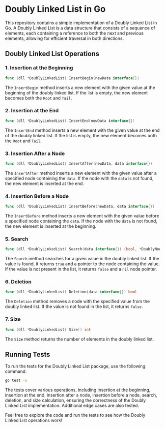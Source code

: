 # Doubly Linked List in Go

This repository contains a simple implementation of a Doubly Linked List in Go. A Doubly Linked List is a data structure that consists of a sequence of elements, each containing a reference to both the next and previous elements, allowing for efficient traversal in both directions.

## Doubly Linked List Operations

### 1. Insertion at the Beginning

```go
func (dll *DoublyLinkedList) InsertBegin(newData interface{})
```

The `InsertBegin` method inserts a new element with the given value at the beginning of the doubly linked list. If the list is empty, the new element becomes both the `Root` and `Tail`.

### 2. Insertion at the End

```go
func (dll *DoublyLinkedList) InsertEnd(newData interface{})
```

The `InsertEnd` method inserts a new element with the given value at the end of the doubly linked list. If the list is empty, the new element becomes both the `Root` and `Tail`.

### 3. Insertion After a Node

```go
func (dll *DoublyLinkedList) InsertAfter(newData, data interface{})
```

The `InsertAfter` method inserts a new element with the given value after a specified node containing the `data`. If the node with the `data` is not found, the new element is inserted at the end.

### 4. Insertion Before a Node

```go
func (dll *DoublyLinkedList) InsertBefore(newData, data interface{})
```

The `InsertBefore` method inserts a new element with the given value before a specified node containing the `data`. If the node with the `data` is not found, the new element is inserted at the beginning.

### 5. Search

```go
func (dll *DoublyLinkedList) Search(data interface{}) (bool, *DoublyNode)
```

The `Search` method searches for a given value in the doubly linked list. If the value is found, it returns `true` and a pointer to the node containing the value. If the value is not present in the list, it returns `false` and a `nil` node pointer.

### 6. Deletion

```go
func (dll *DoublyLinkedList) Deletion(data interface{}) bool
```

The `Deletion` method removes a node with the specified value from the doubly linked list. If the value is not found in the list, it returns `false`.

### 7. Size

```go
func (dll *DoublyLinkedList) Size() int
```

The `Size` method returns the number of elements in the doubly linked list.

## Running Tests

To run the tests for the Doubly Linked List package, use the following command:

```bash
go test -v
```

The tests cover various operations, including insertion at the beginning, insertion at the end, insertion after a node, insertion before a node, search, deletion, and size calculation, ensuring the correctness of the Doubly Linked List implementation. Additional edge cases are also tested.

Feel free to explore the code and run the tests to see how the Doubly Linked List operations work!